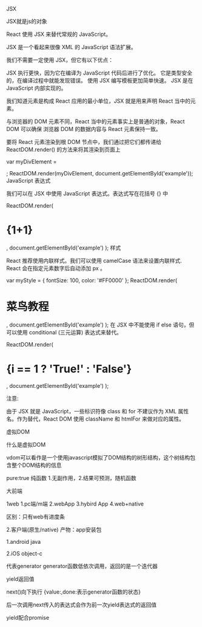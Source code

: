 JSX

JSX就是js的对象

React 使用 JSX 来替代常规的 JavaScript。

JSX 是一个看起来很像 XML 的 JavaScript 语法扩展。

我们不需要一定使用 JSX，但它有以下优点：

JSX 执行更快，因为它在编译为 JavaScript 代码后进行了优化。
它是类型安全的，在编译过程中就能发现错误。
使用 JSX 编写模板更加简单快速。
JSX 是在 JavaScript 内部实现的。

我们知道元素是构成 React 应用的最小单位，JSX 就是用来声明 React 当中的元素。

与浏览器的 DOM 元素不同，React 当中的元素事实上是普通的对象，React DOM 可以确保 浏览器 DOM 的数据内容与 React 元素保持一致。

要将 React 元素渲染到根 DOM 节点中，我们通过把它们都传递给 ReactDOM.render() 的方法来将其渲染到页面上

var myDivElement = <div className="foo" />;
ReactDOM.render(myDivElement, document.getElementById('example'));
JavaScript 表达式

我们可以在 JSX 中使用 JavaScript 表达式。表达式写在花括号 {} 中

ReactDOM.render(
    <div>
      <h1>{1+1}</h1>
    </div>
    ,
    document.getElementById('example')
);
样式

React 推荐使用内联样式。我们可以使用 camelCase 语法来设置内联样式. React 会在指定元素数字后自动添加 px 。

var myStyle = {
    fontSize: 100,
    color: '#FF0000'
};
ReactDOM.render(
    <h1 style = {myStyle}>菜鸟教程</h1>,
    document.getElementById('example')
);
在 JSX 中不能使用 if else 语句，但可以使用 conditional (三元运算) 表达式来替代。

ReactDOM.render(
    <div>
      <h1>{i == 1 ? 'True!' : 'False'}</h1>
    </div>
    ,
    document.getElementById('example')
);

注意:

由于 JSX 就是 JavaScript，一些标识符像 class 和 for 不建议作为 XML 属性名。作为替代，React DOM 使用 className 和 htmlFor 来做对应的属性。

虚拟DOM

什么是虚拟DOM

vdom可以看作是一个使用javascript模拟了DOM结构的树形结构，这个树结构包含整个DOM结构的信息

pure:true 纯函数 1.无副作用，2.结果可预测，随机函数

大前端

1web 1.pc端/m端 2.webApp 3.hybird App 4.web+native

区别：只有web有进度条

2.客户端(原生/native) 产物：app安装包

1.android java 

2.iOS object-c






代表generator
generator函数低依次调用，返回的是一个迭代器

yield返回值

next()向下执行 {value:,done:表示generator函数的状态}

后一次调用next传入的表达式会作为前一次yield表达式的返回值

yield配合promise